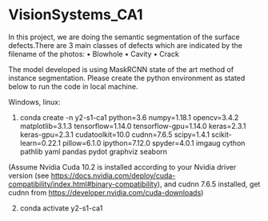 # VisionSystems_CA1
In this project, we are doing the semantic segmentation of the surface defects.There are 3 main classes of defects which are indicated by the filename of the photos:
•	Blowhole
•	Cavity 
•	Crack

The model developed is using MaskRCNN state of the art method of instance segmentation. Please create the python environment as stated below to run the code in local machine.

Windows, linux:
1. conda create -n y2-s1-ca1 python=3.6 numpy=1.18.1 opencv=3.4.2 matplotlib=3.1.3 tensorflow=1.14.0 tensorflow-gpu=1.14.0 keras=2.3.1 keras-gpu=2.3.1 cudatoolkit=10.0 cudnn=7.6.5 scipy=1.4.1 scikit-learn=0.22.1 pillow=6.1.0 ipython=7.12.0 spyder=4.0.1 imgaug cython pathlib yaml pandas pydot graphviz seaborn

(Assume Nvidia Cuda 10.2 is installed according to your Nvidia driver version (see https://docs.nvidia.com/deploy/cuda-compatibility/index.html#binary-compatibility), and cudnn 7.6.5 installed, get cudnn from https://developer.nvidia.com/cuda-downloads)

 2. conda activate y2-s1-ca1
